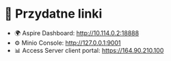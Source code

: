 # 📌 Przydatne linki
- 🌍 Aspire Dashboard: http://10.114.0.2:18888
- ⚙️ Minio Console: http://127.0.0.1:9001
- 📊 Access Server client portal: https://164.90.210.100
